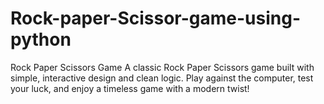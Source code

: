 # Rock-paper-Scissor-game-using-python
Rock Paper Scissors Game  A classic Rock Paper Scissors game built with simple, interactive design and clean logic. Play against the computer, test your luck, and enjoy a timeless game with a modern twist!
